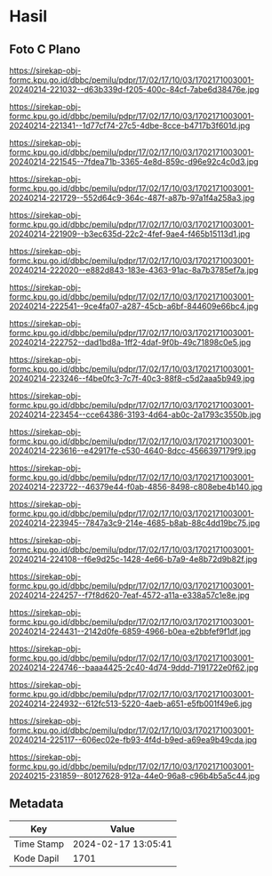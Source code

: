 # Hasil

## Foto C Plano

https://sirekap-obj-formc.kpu.go.id/dbbc/pemilu/pdpr/17/02/17/10/03/1702171003001-20240214-221032--d63b339d-f205-400c-84cf-7abe6d38476e.jpg

https://sirekap-obj-formc.kpu.go.id/dbbc/pemilu/pdpr/17/02/17/10/03/1702171003001-20240214-221341--1d77cf74-27c5-4dbe-8cce-b4717b3f601d.jpg

https://sirekap-obj-formc.kpu.go.id/dbbc/pemilu/pdpr/17/02/17/10/03/1702171003001-20240214-221545--7fdea71b-3365-4e8d-859c-d96e92c4c0d3.jpg

https://sirekap-obj-formc.kpu.go.id/dbbc/pemilu/pdpr/17/02/17/10/03/1702171003001-20240214-221729--552d64c9-364c-487f-a87b-97a1f4a258a3.jpg

https://sirekap-obj-formc.kpu.go.id/dbbc/pemilu/pdpr/17/02/17/10/03/1702171003001-20240214-221909--b3ec635d-22c2-4fef-9ae4-f465b15113d1.jpg

https://sirekap-obj-formc.kpu.go.id/dbbc/pemilu/pdpr/17/02/17/10/03/1702171003001-20240214-222020--e882d843-183e-4363-91ac-8a7b3785ef7a.jpg

https://sirekap-obj-formc.kpu.go.id/dbbc/pemilu/pdpr/17/02/17/10/03/1702171003001-20240214-222541--9ce4fa07-a287-45cb-a6bf-844609e66bc4.jpg

https://sirekap-obj-formc.kpu.go.id/dbbc/pemilu/pdpr/17/02/17/10/03/1702171003001-20240214-222752--dad1bd8a-1ff2-4daf-9f0b-49c71898c0e5.jpg

https://sirekap-obj-formc.kpu.go.id/dbbc/pemilu/pdpr/17/02/17/10/03/1702171003001-20240214-223246--f4be0fc3-7c7f-40c3-88f8-c5d2aaa5b949.jpg

https://sirekap-obj-formc.kpu.go.id/dbbc/pemilu/pdpr/17/02/17/10/03/1702171003001-20240214-223454--cce64386-3193-4d64-ab0c-2a1793c3550b.jpg

https://sirekap-obj-formc.kpu.go.id/dbbc/pemilu/pdpr/17/02/17/10/03/1702171003001-20240214-223616--e42917fe-c530-4640-8dcc-4566397179f9.jpg

https://sirekap-obj-formc.kpu.go.id/dbbc/pemilu/pdpr/17/02/17/10/03/1702171003001-20240214-223722--46379e44-f0ab-4856-8498-c808ebe4b140.jpg

https://sirekap-obj-formc.kpu.go.id/dbbc/pemilu/pdpr/17/02/17/10/03/1702171003001-20240214-223945--7847a3c9-214e-4685-b8ab-88c4dd19bc75.jpg

https://sirekap-obj-formc.kpu.go.id/dbbc/pemilu/pdpr/17/02/17/10/03/1702171003001-20240214-224108--f6e9d25c-1428-4e66-b7a9-4e8b72d9b82f.jpg

https://sirekap-obj-formc.kpu.go.id/dbbc/pemilu/pdpr/17/02/17/10/03/1702171003001-20240214-224257--f7f8d620-7eaf-4572-a11a-e338a57c1e8e.jpg

https://sirekap-obj-formc.kpu.go.id/dbbc/pemilu/pdpr/17/02/17/10/03/1702171003001-20240214-224431--2142d0fe-6859-4966-b0ea-e2bbfef9f1df.jpg

https://sirekap-obj-formc.kpu.go.id/dbbc/pemilu/pdpr/17/02/17/10/03/1702171003001-20240214-224746--baaa4425-2c40-4d74-9ddd-7191722e0f62.jpg

https://sirekap-obj-formc.kpu.go.id/dbbc/pemilu/pdpr/17/02/17/10/03/1702171003001-20240214-224932--612fc513-5220-4aeb-a651-e5fb001f49e6.jpg

https://sirekap-obj-formc.kpu.go.id/dbbc/pemilu/pdpr/17/02/17/10/03/1702171003001-20240214-225117--606ec02e-fb93-4f4d-b9ed-a69ea9b49cda.jpg

https://sirekap-obj-formc.kpu.go.id/dbbc/pemilu/pdpr/17/02/17/10/03/1702171003001-20240215-231859--80127628-912a-44e0-96a8-c96b4b5a5c44.jpg


## Metadata

| Key        | Value               |
| ---------- | ------------------- |
| Time Stamp | 2024-02-17 13:05:41 |
| Kode Dapil | 1701                |



